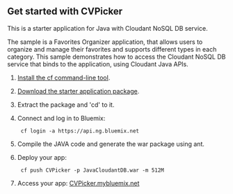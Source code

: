 Get started with CVPicker
-------------------------------------
This is a starter application for Java with Cloudant NoSQL DB service.

The sample is a Favorites Organizer application, that allows users to organize and manage their favorites and supports different types in each category. This sample demonstrates how to access the Cloudant NoSQL DB service that binds to the application, using Cloudant Java APIs.

1. [Install the cf command-line tool](https://www.ng.bluemix.net/docs/#starters/BuildingWeb.html#install_cf).
2. [Download the starter application package](https://console-classic-20150709-192010.ng.bluemix.net:443/rest/../rest/apps/fb82bb70-fbed-4e02-b585-7f10a148be09/starter-download).
3. Extract the package and 'cd' to it.
4. Connect and log in to Bluemix:

		cf login -a https://api.ng.bluemix.net
		
5. Compile the JAVA code and generate the war package using ant.
6. Deploy your app:

		cf push CVPicker -p JavaCloudantDB.war -m 512M

7. Access your app: [CVPicker.mybluemix.net](http://CVPicker.mybluemix.net)
